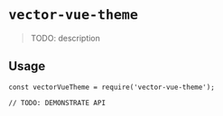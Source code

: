 # `vector-vue-theme`

> TODO: description

## Usage

```
const vectorVueTheme = require('vector-vue-theme');

// TODO: DEMONSTRATE API
```
